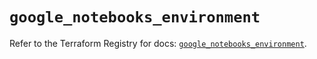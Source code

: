 # `google_notebooks_environment`

Refer to the Terraform Registry for docs: [`google_notebooks_environment`](https://registry.terraform.io/providers/hashicorp/google/6.19.0/docs/resources/notebooks_environment).
